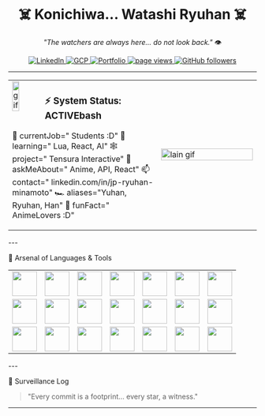 <h1 align="center">☠️ Konichiwa... Watashi Ryuhan ☠️</h1>

<p align="center">
  <i>"The watchers are always here... do not look back."</i> 👁️
</p>

<p align="center">
  <a href="https://www.linkedin.com/in/jp-ryuhan-minamoto/">
   <img alt="LinkedIn" src="https://img.shields.io/badge/LinkedIn-darkred?style=for-the-badge&logo=linkedin&logoColor=white">
  </a>
  <a href="https://www.cloudskillsboost.google/public_profiles/7b545e20-e4e6-42d0-99a6-1015ae0d63e8">
   <img alt="GCP" src="https://img.shields.io/badge/Google_Cloud-darkpurple?style=for-the-badge&logo=google-cloud&logoColor=white">
  </a>
  <a href="https://ryuhanbio.vercel.app">
   <img alt="Portfolio" src="https://img.shields.io/badge/Portfolio-black?style=for-the-badge&logo=next.js&logoColor=purple">
  </a>
  <a href="https://github.com/ryuhandev">
     <img src="https://komarev.com/ghpvc/?username=ryuhandev&style=for-the-badge&color=red" alt="page views">
  </a>
  <a href="https://github.com/?tab=followers">
    <img alt="GitHub followers" src="https://img.shields.io/github/followers/ryuhandev?color=darkred&logo=github&style=for-the-badge">
  </a>
</p>

---

<table width="100%">
<tr>
<td width="60%">

<img align="left" width="22%" src="https://media.tenor.com/ef_emJau35YAAAAi/anime-anime-character.gif" alt="gif">

### ⚡ System Status: ACTIVEbash
🔭 currentJob=" Students :D"
🌱 learning=" Lua, React, AI"
🕸️ project=" Tensura Interactive"
💬 askMeAbout=" Anime, API, React"
📫 contact=" linkedin.com/in/jp-ryuhan-minamoto"
🏎️ aliases="Yuhan, Ryuhan, Han"
🤖 funFact=" AnimeLovers :D"

</td>
<td width="40%">
<img align="right" width="100%" src="https://media1.tenor.com/m/qeyN2cl_GBsAAAAC/lain.gif" alt="lain gif">
</td>
</tr>
</table>
---

🧩 Arsenal of Languages & Tools

<table>
<tr>
<td><img width="50px" src="https://www.svgrepo.com/show/452214/go.svg" /></td>
<td><img width="50px" src="https://www.svgrepo.com/show/452091/python.svg" /></td>
<td><img width="50px" src="https://upload.wikimedia.org/wikipedia/commons/1/18/ISO_C%2B%2B_Logo.svg" /></td>
<td><img width="50px" src="https://cdn.jsdelivr.net/gh/devicons/devicon/icons/javascript/javascript-original.svg" /></td>
<td><img width="50px" src="https://cdn.worldvectorlogo.com/logos/typescript.svg" /></td>
<td><img width="50px" src="https://www.svgrepo.com/download/184143/java.svg" /></td>
<td><img width="50px" src="https://rustacean.net/assets/cuddlyferris.svg" /></td>
</tr>
<tr>
<td><img width="50px" src="https://cdn.jsdelivr.net/gh/devicons/devicon/icons/html5/html5-original.svg" /></td>
<td><img width="50px" src="https://cdn.jsdelivr.net/gh/devicons/devicon/icons/css3/css3-original.svg" /></td>
<td><img width="50px" src="https://cdn.jsdelivr.net/gh/devicons/devicon/icons/nodejs/nodejs-original.svg" /></td>
<td><img width="50px" src="https://streamlit.io/images/brand/streamlit-mark-color.svg" /></td>
<td><img width="50px" src="https://ih1.redbubble.net/image.2299077473.8760/st,small,507x507-pad,600x600,f8f8f8.jpg" /></td>
<td><img width="50px" src="https://github.githubassets.com/images/modules/logos_page/GitHub-Mark.png" /></td>
<td><img width="50px" src="https://cdn.worldvectorlogo.com/logos/gitlab.svg" /></td>
</tr>
<tr>
<td><img width="50px" src="https://www.svgrepo.com/show/448266/aws.svg" /></td>
<td><img width="50px" src="https://www.svgrepo.com/show/448223/gcp.svg" /></td>
<td><img width="50px" src="https://cdn.jsdelivr.net/gh/devicons/devicon/icons/mongodb/mongodb-original.svg" /></td>
<td><img width="50px" src="https://cdn.jsdelivr.net/gh/devicons/devicon/icons/graphql/graphql-plain.svg" /></td>
<td><img width="50px" src="https://www.svgrepo.com/show/353735/firebase.svg" /></td>
<td><img width="50px" src="https://cdn.worldvectorlogo.com/logos/fastapi.svg" /></td>
<td><img width="50px" src="https://d2eip9sf3oo6c2.cloudfront.net/tags/images/000/001/299/square_480/supabase-logo-icon_1.png" /></td>
</tr>
</table>
---

📡 Surveillance Log

> "Every commit is a footprint... every star, a witness."





---
